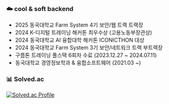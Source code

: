 ### ☁️ cool & soft backend
- 2025 동국대학교 Farm System 4기 보안/웹 트랙 트랙장
- 2024 K-디지털 트레이닝 해커톤 최우수상 (고용노동부장관상)
- 2024 동국대학교 AI 융합대학 해커톤 ICONICTHON 대상
- 2024 동국대학교 Farm System 3기 보안/네트워크 트랙 부트랙장
- 구름톤 트레이닝 풀스택 6회차 수료 (2023.12.27 ~ 2024.07.11)
- 동국대학교 경영정보학과 & 융합소프트웨어 (2021.03 ~)





  

### 📊 Solved.ac
[![Solved.ac Profile](http://mazassumnida.wtf/api/v2/generate_badge?boj=leesoeun2746)](https://solved.ac/leesoeun2746/)
